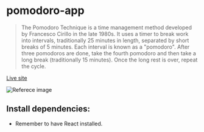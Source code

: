 # pomodoro-app

> The Pomodoro Technique is a time management method developed by Francesco Cirillo in the late 1980s. It uses a timer to break work into intervals, traditionally 25 minutes in length, separated by short breaks of 5 minutes. Each interval is known as a "pomodoro". After three pomodoros are done, take the fourth pomodoro and then take a long break (traditionally 15 minutes). Once the long rest is over, repeat the cycle.

[Live site](https://nicolaslynch.github.io/pomodoro-app/)

![Referece image](https://nicolaslynch.github.io/portfolio/assets/images/pomodoro-desktop.jpg)


## Install dependencies:

- Remember to have React installed.
